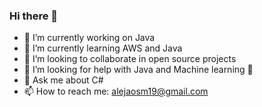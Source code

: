 ### Hi there 👋

- 🔭 I’m currently working on Java
- 🚀 I’m currently learning AWS and Java
- 👯 I’m looking to collaborate in open source projects
- 🤔 I’m looking for help with Java and Machine learning 🧠
- 💬 Ask me about C#
- 📫 How to reach me: alejaosm19@gmail.com

<!--
**alejaosm/alejaosm** is a ✨ _special_ ✨ repository because its `README.md` (this file) appears on your GitHub profile.

Here are some ideas to get you started:

- 🔭 I’m currently working on Java
- 🚀 I’m currently learning AWS and Java
- 👯 I’m looking to collaborate on open source repositories
- 🤔 I’m looking for help with Java and Machine learning
- 💬 Ask me about C#
- 📫 How to reach me: alejaosm19@gmail.com
- 😄 Pronouns: ...
- ⚡ Fun fact: ...
-->
